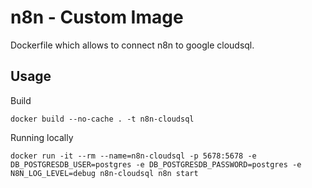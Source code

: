 # n8n - Custom Image

Dockerfile which allows to connect n8n to google cloudsql.


## Usage

Build
```
docker build --no-cache . -t n8n-cloudsql
```

Running locally
```
docker run -it --rm --name=n8n-cloudsql -p 5678:5678 -e DB_POSTGRESDB_USER=postgres -e DB_POSTGRESDB_PASSWORD=postgres -e N8N_LOG_LEVEL=debug n8n-cloudsql n8n start
```
